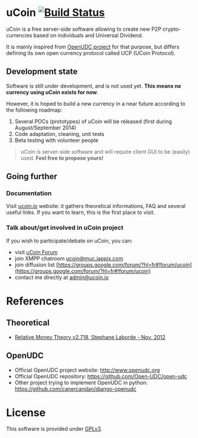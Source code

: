 # uCoin [![Build Status](https://api.travis-ci.org/ucoin-io/ucoin.png)](https://travis-ci.org/ucoin-io/ucoin)

uCoin is a free server-side software allowing to create new P2P crypto-currencies based on individuals and Universal Dividend.

It is mainly inspired from [OpenUDC project](https://github.com/Open-UDC/open-udc) for that purpose, but differs defining its own open currency protocol called UCP (UCoin Protocol).

## Development state

Software is still under development, and is not used yet. **This means no currency using uCoin exists for now**.

However, it is hoped to build a new currency in a near future according to the following roadmap:

1. Several POCs (prototypes) of uCoin will be released (first during August/September 2014)
2. Code adaptation, cleaning, unit tests
3. Beta testing with volunteer people

> uCoin is server-side software and will require client GUI to be (easily) used. **Feel free to propose yours!**

## Going further

### Documentation

Visit [ucoin.io](http://ucoin.io) website: it gathers theoretical informations, FAQ and several useful links. If you want to learn, this is the first place to visit.

### Talk about/get involved in uCoin project

If you wish to participate/debate on uCoin, you can:

* visit [uCoin Forum](http://forum.ucoin.io)
* join XMPP chatroom [ucoin@muc.jappix.com](https://jappix.com/)
* join diffusion list [https://groups.google.com/forum/?hl=fr#!forum/ucoin](https://groups.google.com/forum/?hl=fr#!forum/ucoin)
* contact me directly at [admin@ucoin.io](mailto:admin@ucoin.io)

# References

## Theoretical

* [Relative Money Theory v2.718, Stephane Laborde - Nov. 2012](http://wiki.creationmonetaire.info/index.php?title=Main_Page)

## OpenUDC

* Official OpenUDC project website: <http://www.openudc.org>
* Official OpenUDC repository: <https://github.com/Open-UDC/open-udc>
* Other project trying to implement OpenUDC in python: <https://github.com/canercandan/django-openudc>

# License

This software is provided under [GPLv3](https://raw.github.com/ucoin-io/ucoin/master/LICENSE).

